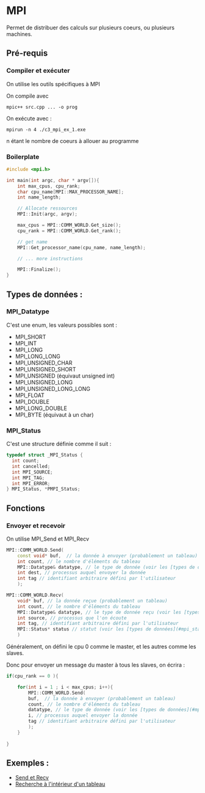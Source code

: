 # MPI
Permet de distribuer des calculs sur plusieurs coeurs, ou plusieurs machines.

## Pré-requis
### Compiler et exécuter
On utilise les outils spécifiques à MPI

On compile avec 
```
mpic++ src.cpp ... -o prog
```
On exécute avec :
```
mpirun -n 4 ./c3_mpi_ex_1.exe
```
n étant le nombre de coeurs à allouer au programme

### Boilerplate
```cpp
#include <mpi.h>

int main(int argc, char * argv[]){
    int max_cpus, cpu_rank; 
    char cpu_name[MPI::MAX_PROCESSOR_NAME];
    int name_length; 

    // Allocate ressources 
    MPI::Init(argc, argv);

    max_cpus = MPI::COMM_WORLD.Get_size();
    cpu_rank = MPI::COMM_WORLD.Get_rank();

    // get name
    MPI::Get_processor_name(cpu_name, name_length);

    // ... more instructions

    MPI::Finalize();
}
```
## Types de données : 

### MPI_Datatype
C'est une enum, les valeurs possibles sont : 
- MPI_SHORT
- MPI_INT
- MPI_LONG
- MPI_LONG_LONG
- MPI_UNSIGNED_CHAR
- MPI_UNSIGNED_SHORT
- MPI_UNSIGNED (équivaut unsigned int)
- MPI_UNSIGNED_LONG
- MPI_UNSIGNED_LONG_LONG
- MPI_FLOAT
- MPI_DOUBLE
- MPI_LONG_DOUBLE
- MPI_BYTE (équivaut à un char)

### MPI_Status

C'est une structure définie comme il suit : 
```cpp
typedef struct _MPI_Status {
  int count;
  int cancelled;
  int MPI_SOURCE;
  int MPI_TAG;
  int MPI_ERROR;
} MPI_Status, *PMPI_Status;
```

## Fonctions 

### Envoyer et recevoir

On utilise MPI_Send et MPI_Recv

```cpp
MPI::COMM_WORLD.Send(
    const void* buf,  // la donnée à envoyer (probablement un tableau)
	int count, // le nombre d'éléments du tableau
	MPI::Datatype& datatype, // le type de donnée (voir les [types de données](#mpi_datatype))
	int dest, // processus auquel envoyer la donnée
	int tag // identifiant arbitraire défini par l'utilisateur 
    );

MPI::COMM_WORLD.Recv(
    void* buf, // la donnée reçue (probablement un tableau)
	int count, // le nombre d'éléments du tableau
	MPI::Datatype& datatype, // le type de donnée reçu (voir les [types de données](#mpi_datatype))
	int source, // processus que l'on écoute 
	int tag, // identifiant arbitraire défini par l'utilisateur 
	MPI::Status* status // statut (voir les [types de données](#mpi_status))
    )
```

Généralement, on défini le cpu 0 comme le master, et les autres comme les slaves.

Donc pour envoyer un message du master à tous les slaves, on écrira : 

```cpp
if(cpu_rank == 0 ){

    for(int i = 1 ; i < max_cpus; i++){
        MPI::COMM_WORLD.Send(
        buf,  // la donnée à envoyer (probablement un tableau)
        count, // le nombre d'éléments du tableau
        datatype, // le type de donnée (voir les [types de données](#mpi_datatype))
        i, // processus auquel envoyer la donnée
        tag // identifiant arbitraire défini par l'utilisateur 
        );
    }
    
}
```

## Exemples : 
- [Send et Recv](../exercices/MPI/MPI_Syracuse.cpp)
- [Recherche à l'intérieur d'un tableau](../exercices/MPI/MPI_Recherche_tableau.cpp)